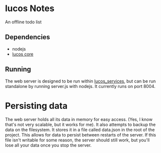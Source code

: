 # lucos Notes
An offline todo list

## Dependencies
* nodejs
* [lucos core](https://github.com/lucas42/lucos_core)

## Running
The web server is designed to be run within [lucos_services](https://github.com/lucas42/lucos_services), but can be run standalone by running server.js with nodejs.  It currently runs on port 8004.

# Persisting data
The web server holds all its data in memory for easy access.  (Yes, I know that's not very scalable, but it works for me).  It also attempts to backup the data on the filesystem.  It stores it in a file called data.json in the root of the project.  This allows for data to persist between restarts of the server.  If this file isn't writable for some reason, the server should still work, but you'll lose all your data once you stop the server.